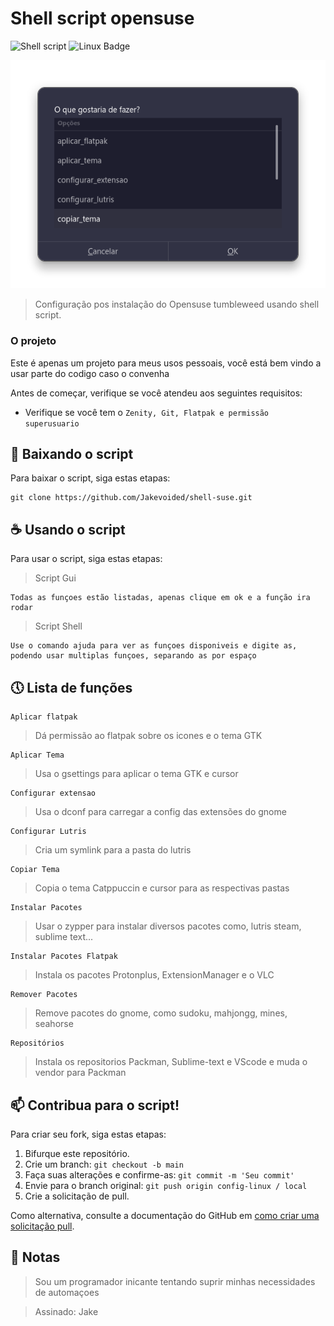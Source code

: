 # Shell script opensuse

![Shell script](https://img.shields.io/badge/Shell_Script-0d1117?style=for-the-badge&logo=gnu-bash&logoColor=white)
![Linux Badge](https://img.shields.io/badge/Linux-0d1117?style=for-the-badge&logo=linux&logoColor=white)

<img src="img.png" alt="start page">

> Configuração pos instalação do Opensuse tumbleweed usando shell script.

### O projeto

Este é apenas um projeto para meus usos pessoais, você está bem vindo a usar parte do codigo caso o convenha

Antes de começar, verifique se você atendeu aos seguintes requisitos:
* Verifique se você tem o `Zenity, Git, Flatpak e permissão superusuario`

## 🚀 Baixando o script

Para baixar o script, siga estas etapas:

```
git clone https://github.com/Jakevoided/shell-suse.git
```
## ☕ Usando o script

Para usar o script, siga estas etapas:

> Script Gui

```
Todas as funçoes estão listadas, apenas clique em ok e a função ira rodar
```
> Script Shell

```
Use o comando ajuda para ver as funçoes disponiveis e digite as, podendo usar multiplas funçoes, separando as por espaço
```

## 🕔 Lista de funções

```
Aplicar flatpak
```

> Dá permissão ao flatpak sobre os icones e o tema GTK

```
Aplicar Tema
```

> Usa o gsettings para aplicar o tema GTK e cursor


```
Configurar extensao
```

> Usa o dconf para carregar a config das extensões do gnome

```
Configurar Lutris
```

> Cria um symlink para a pasta do lutris


```
Copiar Tema
```

> Copia o tema Catppuccin e cursor para as respectivas pastas

```
Instalar Pacotes
```

> Usar o zypper para instalar diversos pacotes como, lutris steam, sublime text...

```
Instalar Pacotes Flatpak
```

> Instala os pacotes Protonplus, ExtensionManager e o VLC

```
Remover Pacotes
```

> Remove pacotes do gnome, como sudoku, mahjongg, mines, seahorse

```
Repositórios
```

> Instala os repositorios Packman, Sublime-text e VScode e muda o vendor para Packman

## 📫 Contribua para o script!
Para criar seu fork, siga estas etapas:

1. Bifurque este repositório.
2. Crie um branch: `git checkout -b main`
3. Faça suas alterações e confirme-as: `git commit -m 'Seu commit'`
4. Envie para o branch original: `git push origin config-linux / local`
5. Crie a solicitação de pull.

Como alternativa, consulte a documentação do GitHub em [como criar uma solicitação pull](https://help.github.com/en/github/collaborating-with-issues-and-pull-requests/creating-a-pull-request).

## 🎉 Notas

> Sou um programador inicante tentando suprir minhas necessidades de automaçoes

> Assinado: Jake

